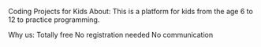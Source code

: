 Coding Projects for Kids
About:
This is a platform for kids from the age 6 to 12 to practice programming.

Why us:
Totally free
No registration needed
No communication